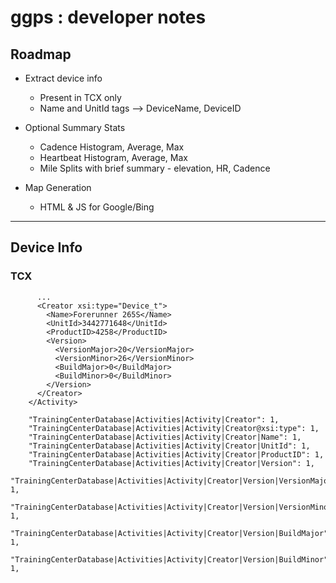# ggps : developer notes

## Roadmap

- Extract device info
  - Present in TCX only
  - Name and UnitId tags --> DeviceName, DeviceID

- Optional Summary Stats
  - Cadence Histogram, Average, Max
  - Heartbeat Histogram, Average, Max
  - Mile Splits with brief summary - elevation, HR, Cadence

- Map Generation
  - HTML & JS for Google/Bing

---

## Device Info

### TCX 

```
      ...
      <Creator xsi:type="Device_t">
        <Name>Forerunner 265S</Name>
        <UnitId>3442771648</UnitId>
        <ProductID>4258</ProductID>
        <Version>
          <VersionMajor>20</VersionMajor>
          <VersionMinor>26</VersionMinor>
          <BuildMajor>0</BuildMajor>
          <BuildMinor>0</BuildMinor>
        </Version>
      </Creator>
    </Activity>
```

```
    "TrainingCenterDatabase|Activities|Activity|Creator": 1,
    "TrainingCenterDatabase|Activities|Activity|Creator@xsi:type": 1,
    "TrainingCenterDatabase|Activities|Activity|Creator|Name": 1,
    "TrainingCenterDatabase|Activities|Activity|Creator|UnitId": 1,
    "TrainingCenterDatabase|Activities|Activity|Creator|ProductID": 1,
    "TrainingCenterDatabase|Activities|Activity|Creator|Version": 1,
    "TrainingCenterDatabase|Activities|Activity|Creator|Version|VersionMajor": 1,
    "TrainingCenterDatabase|Activities|Activity|Creator|Version|VersionMinor": 1,
    "TrainingCenterDatabase|Activities|Activity|Creator|Version|BuildMajor": 1,
    "TrainingCenterDatabase|Activities|Activity|Creator|Version|BuildMinor": 1,
```

